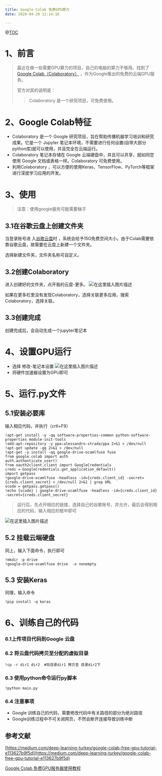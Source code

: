 ```yaml
---
title: Google Colab 免费GPU算力
date: 2020-04-20 12:14:16

---
```

﻿@[TOC](https://blog.csdn.net/qq_41971768/article/details/105639794)

# 1、前言

> 最近在做一些需要GPU算力的项目，自己的电脑的算力不够用。找到了 [Google Colab（Colaboratory）](https://research.google.com/colaboratory/unregistered.html) ，作为Google推出的免费的云端GPU服务。
>
> 官方对其的说明是：
>
> > Colaboratory 是一个研究项目，可免费使用。

> <!-- more -->

# 2、Google Colab特征
- Colaboratory 是一个 Google 研究项目，旨在帮助传播机器学习培训和研究成果。它是一个 Jupyter 笔记本环境，不需要进行任何设置(自带大部分python库)就可以使用，并且完全在云端运行。
- Colaboratory 笔记本存储在 Google 云端硬盘中，并且可以共享，就如同您使用 Google 文档或表格一样。Colaboratory 可免费使用。
- 利用Colaboratory ，可以方便的使用Keras、TensorFlow、PyTorch等框架进行深度学习应用的开发。



# 3、使用

> 注意：使用google服务可能需要梯子

## 3.1在谷歌云盘上创建文件夹

当登录账号进 入[谷歌云盘](https://drive.google.com/drive/my-drive)时 ，系统会给予15G免费空间大小。由于Colab需要依靠谷歌云盘，故需要在云盘上新建一个文件夹。

选择新建文件夹，文件夹名称可自定义。

## 3.2创建Colaboratory

进入创建好的文件夹，点开我的云盘-更多。
![在这里插入图片描述](https://img-blog.csdnimg.cn/20200420172221824.png?x-oss-process=image/watermark,type_ZmFuZ3poZW5naGVpdGk,shadow_10,text_aHR0cHM6Ly9ibG9nLmNzZG4ubmV0L3FxXzQxOTcxNzY4,size_16,color_FFFFFF,t_70)

如果在更多栏里没有发现Colaboratory，选择关联更多应用，搜索Colaboratory，选择关联。

## 3.3创建完成

创建完成后，会自动生成一个jupyter笔记本

# 4、设置GPU运行

- 选择 修改-笔记本设置
![在这里插入图片描述](https://img-blog.csdnimg.cn/20200420172504794.png?x-oss-process=image/watermark,type_ZmFuZ3poZW5naGVpdGk,shadow_10,text_aHR0cHM6Ly9ibG9nLmNzZG4ubmV0L3FxXzQxOTcxNzY4,size_16,color_FFFFFF,t_70)
- 将硬件加速器设置为GPU即可

# 5、运行.py文件

## 5.1安装必要库

输入相应代码，并执行（crtl+F9）

```
!apt-get install -y -qq software-properties-common python-software-properties module-init-tools
!add-apt-repository -y ppa:alessandro-strada/ppa 2>&1 > /dev/null
!apt-get update -qq 2>&1 > /dev/null
!apt-get -y install -qq google-drive-ocamlfuse fuse
from google.colab import auth
auth.authenticate_user()
from oauth2client.client import GoogleCredentials
creds = GoogleCredentials.get_application_default()
import getpass
!google-drive-ocamlfuse -headless -id={creds.client_id} -secret={creds.client_secret} < /dev/null 2>&1 | grep URL
vcode = getpass.getpass()
!echo {vcode} | google-drive-ocamlfuse -headless -id={creds.client_id} -secret={creds.client_secret}

```



> 运行后，先点开相应的链接，选择自己的谷歌账号，并允许，最后会得到相应的代码，输入相应的框中即可
> 
![在这里插入图片描述](https://img-blog.csdnimg.cn/20200420172555986.png?x-oss-process=image/watermark,type_ZmFuZ3poZW5naGVpdGk,shadow_10,text_aHR0cHM6Ly9ibG9nLmNzZG4ubmV0L3FxXzQxOTcxNzY4,size_16,color_FFFFFF,t_70)
## 5.2 挂载云端硬盘

同上，输入下面命令，执行即可

~~~
!mkdir -p drive
!google-drive-ocamlfuse drive  -o nonempty
~~~



## 5.3 安装Keras
同理，输入命令

~~~ 
!pip install -q keras
~~~



# 6、训练自己的代码

### 6.1上传项目代码到Google 云盘

### 6.2 将云盘代码拷贝至分配的虚拟目录

~~~
!cp -r dir1 dir2  #将目录dir1 拷贝至 目录dir2下
~~~

### 6.3 使用python命令运行py脚本

~~~
!python main.py
~~~

### 6.4 注意事项

- Google 训练自己的代码，需要修改代码中有关路径的部分为绝对路径
- Google训练过程中不可关闭网页，不然会断开连接导致训练中断

## 参考文献

[https://medium.com/deep-learning-turkey/google-colab-free-gpu-tutorial-e113627b9f5d](https://medium.com/deep-learning-turkey/google-colab-free-gpu-tutorial-e113627b9f5d)

[Google Colab 免费GPU服务器使用教程](https://blog.csdn.net/cocoaqin/article/details/79184540?depth_1-utm_source=distribute.wap_relevant.none-task-blog-BlogCommendFromMachineLearnPai2-1&utm_source=distribute.wap_relevant.none-task-blog-BlogCommendFromMachineLearnPai2-1#51%E5%AE%89%E8%A3%85%E5%BF%85%E8%A6%81%E5%BA%93)

